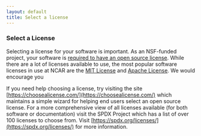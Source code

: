 ```yaml
---
layout: default
title: Select a license
---
```


### Select a License

Selecting a license for your software is important.  As an NSF-funded project, your software is [required to have an open source license]().  While there are a lot of licenses available to use, the most popular software licenses in use at NCAR are the [MIT License]() and [Apache License]().  We would encourage you 

If you need help choosing a license, try visiting the site [https://choosealicense.com/](https://choosealicense.com/) which maintains a simple wizard for helping end users select an open source license.  For a more comprehensive view of all licenses available (for both software or documentation) visit the SPDX Project which has a list of over 100 licenses to choose from.  Visit [https://spdx.org/licenses/](https://spdx.org/licenses/) for more information.